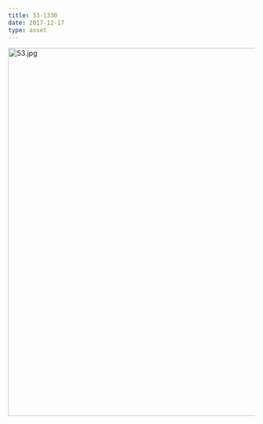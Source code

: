 ```yaml
---
title: 53-1330
date: 2017-12-17
type: asset
---
```

<img src="http://ccnmtl.columbia.edu/projects/histologylab/assets/images/53.jpg" height="750" alt="53.jpg" style="margin: 0;padding: 0;border: 0;">